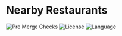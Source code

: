 # Nearby Restaurants

![Pre Merge Checks](https://github.com/necatisozer/NearbyRestaurants/workflows/Pre%20Merge%20Checks/badge.svg)  ![License](https://img.shields.io/github/license/necatisozer/NearbyRestaurants.svg) ![Language](https://img.shields.io/github/languages/top/necatisozer/NearbyRestaurants?color=blue&logo=kotlin)
